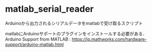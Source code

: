 # matlab_serial_reader
Arduinoから出力されるシリアルデータをmatlabで受け取るスクリプト

matlabにArduinoサポートのプラグインをインストールする必要がある．
Arduino Support from MATLAB : 
https://jp.mathworks.com/hardware-support/arduino-matlab.html

